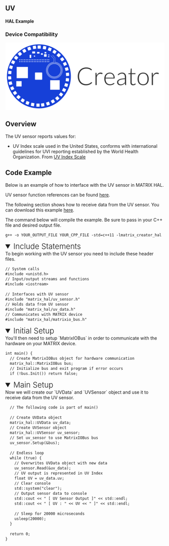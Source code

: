 <h2 style="padding-top:0">UV</h2>
<h4 style="padding-top:0">HAL Example</h4>

### Device Compatibility
<img class="creator-compatibility-icon" src="../../img/creator-icon.svg">

## Overview

The UV sensor reports values for:

* UV Index scale used in the United States, conforms with international guidelines for UVI reporting established by the World Health Organization.  From <a href="https://www.epa.gov/sunsafety/uv-index-scale-0" target="_blank">UV Index Scale</a>

## Code Example

Below is an example of how to interface with the UV sensor in MATRIX HAL.

UV sensor function references can be found [here](/matrix-hal/reference/uv).

The following section shows how to receive data from the UV sensor. You can download this example <a href="https://github.com/matrix-io/matrix-hal-examples/blob/master/sensors/uv_sensor.cpp" target="_blank">here</a>.

The command below will compile the example. Be sure to pass in your C++ file and desired output file.

```language-cpp
g++ -o YOUR_OUTPUT_FILE YOUR_CPP_FILE -std=c++11 -lmatrix_creator_hal
```

<details open>
<summary style="font-size: 1.5rem; font-weight: 300;">Include Statements</summary>
To begin working with the UV sensor you need to include these header files.

```language-cpp
// System calls
#include <unistd.h>
// Input/output streams and functions
#include <iostream>

// Interfaces with UV sensor
#include "matrix_hal/uv_sensor.h"
// Holds data from UV sensor
#include "matrix_hal/uv_data.h"
// Communicates with MATRIX device
#include "matrix_hal/matrixio_bus.h"
```

</details>

<details open>
<summary style="font-size: 1.5rem; font-weight: 300;">Initial Setup</summary>
You'll then need to setup `MatrixIOBus` in order to communicate with the hardware on your MATRIX device.

```language-cpp
int main() {
  // Create MatrixIOBus object for hardware communication
  matrix_hal::MatrixIOBus bus;
  // Initialize bus and exit program if error occurs
  if (!bus.Init()) return false;
```

</details>

<details open>
<summary style="font-size: 1.5rem; font-weight: 300;">Main Setup</summary>
Now we will create our `UVData` and `UVSensor` object and use it to receive data from the UV sensor.

```language-cpp
  // The following code is part of main()

  // Create UVData object
  matrix_hal::UVData uv_data;
  // Create UVSensor object
  matrix_hal::UVSensor uv_sensor;
  // Set uv_sensor to use MatrixIOBus bus
  uv_sensor.Setup(&bus);
  
  // Endless loop
  while (true) {
    // Overwrites UVData object with new data
    uv_sensor.Read(&uv_data);
    // UV output is represented in UV Index
    float UV = uv_data.uv;
    // Clear console
    std::system("clear");
    // Output sensor data to console
    std::cout << " [ UV Sensor Output ]" << std::endl;
    std::cout << " [ UV : " << UV << " ]" << std::endl;

    // Sleep for 20000 microseconds
    usleep(20000);
  }

  return 0;
}
```

</details>